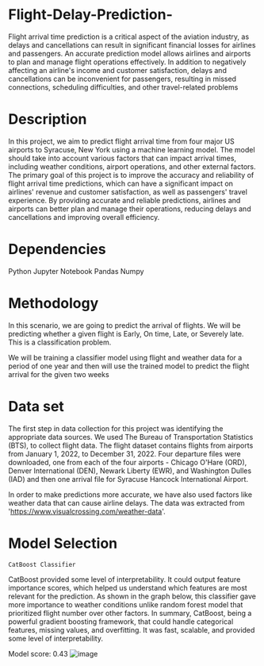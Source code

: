 # Flight-Delay-Prediction-
Flight arrival time prediction is a critical aspect of the aviation industry, as delays and cancellations can result in significant financial losses for airlines and passengers. An accurate prediction model allows airlines and airports to plan and manage flight operations effectively. In addition to negatively affecting an airline's income and customer satisfaction, delays and cancellations can be inconvenient for passengers, resulting in missed connections, scheduling difficulties, and other travel-related problems

# Description
In this project, we aim to predict flight arrival time from four major US airports to Syracuse, New York using a machine learning model. The model should take into account various factors that can impact arrival times, including weather conditions, airport operations, and other external factors. The primary goal of this project is to improve the accuracy and reliability of flight arrival time predictions, which can have a significant impact on airlines' revenue and customer satisfaction, as well as passengers' travel experience. By providing accurate and reliable predictions, airlines and airports can better plan and manage their operations, reducing delays and cancellations and improving overall efficiency.

# Dependencies

 Python
 Jupyter Notebook
 Pandas
 Numpy
 
# Methodology

In this scenario, we are going to predict the arrival of flights. We will be predicting whether a given flight is Early, On time, Late, or Severely late. This is a classification problem.

We will be training a classifier model using flight and weather data for a period of one year and then will use the trained model to predict the flight arrival for the given two weeks
 
# Data set

The first step in data collection for this project was identifying the appropriate data sources. We used The Bureau of Transportation Statistics (BTS), to collect flight data. The flight dataset contains flights from airports from January 1, 2022, to December 31, 2022. Four departure files were downloaded, one from each of the four airports - Chicago O'Hare (ORD), Denver International (DEN), Newark Liberty (EWR), and Washington Dulles (IAD) and then one arrival file for Syracuse Hancock International Airport.

In order to make predictions more accurate, we have also used factors like weather data that can cause airline delays.
The data was extracted from 'https://www.visualcrossing.com/weather-data'.


# Model Selection

	CatBoost Classifier

CatBoost provided some level of interpretability. It could output feature importance scores, which helped us understand which features are most relevant for the prediction. As shown in the graph below, this classifier gave more importance to weather conditions unlike random forest model that prioritized flight number over other factors. In summary, CatBoost, being a powerful gradient boosting framework, that could handle categorical features, missing values, and overfitting. It was fast, scalable, and provided some level of interpretability.

Model score: 0.43 
![image](https://github.com/kilala2509/Flight-Delay-Prediction-/assets/46477646/875f7538-0828-4900-92da-1a1fb2e316f2)

